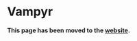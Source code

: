 # Vampyr

**This page has been moved to the [website](https://illusion0001.github.io/patch).**

<!--


[Installation Guide](https://illusion0001.github.io/install-instructions/)

Next Gen got a patch, why not old gen too? https://twitter.com/VampyrGame/status/1450779093868371968

Remember Me: Remastered when? :)

## 60 FPS Unlock

Author: [illusion](https://twitter.com/illusion0002)

In file `eboot.bin`

<details>
<summary>Code for 1.07 (Click to Expand)</summary>

```
0x32C3726 EB 69
```

</details>

## Resolution Patch

Author: [illusion](https://twitter.com/illusion0002)

In file `eboot.bin`

<details>
<summary>Code for 1.07 (Click to Expand)</summary>

```
0x3129259 48 E8 C6 1D 1B 00 90 90
0x32DB020 E9 89 50 05 00 C7 00 00 00 86 42 C5 F0 57 C9 C5 FA 10 00 C3
# 67.0f of 1920x1080 for base.
```

</details>
